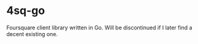 # 4sq-go
Foursquare client library written in Go. Will be discontinued if I later find a decent existing one.
